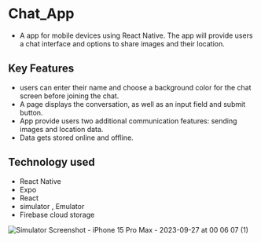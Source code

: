 # Chat_App

- A app for mobile devices using React Native. The app will
provide users a chat interface and options to share images and their
location.

## Key Features

- users can enter their name and choose a background color for the chat screen
before joining the chat.
- A page displays the conversation, as well as an input field and submit button.
- App provide users two additional communication features: sending images and location data.
- Data gets stored online and offline.

## Technology used

- React Native
- Expo
- React
- simulator , Emulator
- Firebase cloud storage

![Simulator Screenshot - iPhone 15 Pro Max - 2023-09-27 at 00 06 07 (1)](https://github.com/komalgs11/Chat_App/assets/126813272/f453f0fe-8e07-41d3-9dc3-70ecb1f86a4e)


